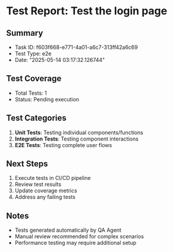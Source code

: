 # Test Report: Test the login page

## Summary
- Task ID: f603f668-e771-4a01-a6c7-313ff42a6c69
- Test Type: e2e
- Date: "2025-05-14 03:17:32.126744"

## Test Coverage
- Total Tests: 1
- Status: Pending execution

## Test Categories
1. **Unit Tests**: Testing individual components/functions
2. **Integration Tests**: Testing component interactions
3. **E2E Tests**: Testing complete user flows

## Next Steps
1. Execute tests in CI/CD pipeline
2. Review test results
3. Update coverage metrics
4. Address any failing tests

## Notes
- Tests generated automatically by QA Agent
- Manual review recommended for complex scenarios
- Performance testing may require additional setup
